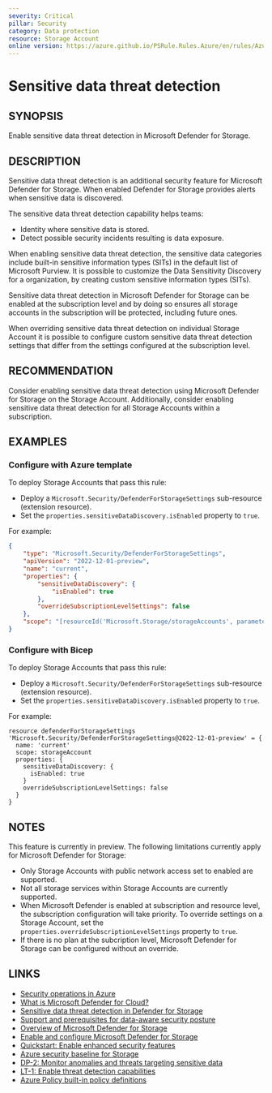 ```yaml
---
severity: Critical
pillar: Security
category: Data protection
resource: Storage Account
online version: https://azure.github.io/PSRule.Rules.Azure/en/rules/Azure.Storage.DefenderCloud.SensitiveData/
---
```


# Sensitive data threat detection

## SYNOPSIS

Enable sensitive data threat detection in Microsoft Defender for Storage.

## DESCRIPTION

Sensitive data threat detection is an additional security feature for Microsoft Defender for Storage.
When enabled Defender for Storage provides alerts when sensitive data is discovered.

The sensitive data threat detection capability helps teams:

- Identity where sensitive data is stored.
- Detect possible security incidents resulting is data exposure.

When enabling sensitive data threat detection, the sensitive data categories include built-in sensitive information types (SITs) in the default list of Microsoft Purview.
It is possible to customize the Data Sensitivity Discovery for a organization, by creating custom sensitive information types (SITs).

Sensitive data threat detection in Microsoft Defender for Storage can be enabled at the subscription level and by doing so ensures all storage accounts in the subscription will be protected, including future ones.

When overriding sensitive data threat detection on individual Storage Account it is possible to configure custom sensitive data threat detection settings that differ from the settings configured at the subscription level.

## RECOMMENDATION

Consider enabling sensitive data threat detection using Microsoft Defender for Storage on the Storage Account.
Additionally, consider enabling sensitive data threat detection for all Storage Accounts within a subscription.

## EXAMPLES

### Configure with Azure template

To deploy Storage Accounts that pass this rule:

- Deploy a `Microsoft.Security/DefenderForStorageSettings` sub-resource (extension resource).
- Set the `properties.sensitiveDataDiscovery.isEnabled` property to `true`.

For example:

```json
{
    "type": "Microsoft.Security/DefenderForStorageSettings",
    "apiVersion": "2022-12-01-preview",
    "name": "current",
    "properties": {
        "sensitiveDataDiscovery": {
            "isEnabled": true
        },
        "overrideSubscriptionLevelSettings": false
    },
    "scope": "[resourceId('Microsoft.Storage/storageAccounts', parameters('StorageAccountName'))]"
}
```

### Configure with Bicep

To deploy Storage Accounts that pass this rule:

- Deploy a `Microsoft.Security/DefenderForStorageSettings` sub-resource (extension resource).
- Set the `properties.sensitiveDataDiscovery.isEnabled` property to `true`.

For example:

```bicep
resource defenderForStorageSettings 'Microsoft.Security/DefenderForStorageSettings@2022-12-01-preview' = {
  name: 'current'
  scope: storageAccount
  properties: {
    sensitiveDataDiscovery: {
      isEnabled: true
    }
    overrideSubscriptionLevelSettings: false
  }
}
```

## NOTES

This feature is currently in preview.
The following limitations currently apply for Microsoft Defender for Storage:

- Only Storage Accounts with public network access set to enabled are supported.
- Not all storage services within Storage Accounts are currently supported.
- When Microsoft Defender is enabled at subscription and resource level, the subscription configuration will take priority.
  To override settings on a Storage Account, set the `properties.overrideSubscriptionLevelSettings` property to `true`.
- If there is no plan at the subcription level, Microsoft Defender for Storage can be configured without an override.

## LINKS

- [Security operations in Azure](https://learn.microsoft.com/azure/architecture/framework/security/monitor-security-operations)
- [What is Microsoft Defender for Cloud?](https://learn.microsoft.com/azure/defender-for-cloud/defender-for-cloud-introduction)
- [Sensitive data threat detection in Defender for Storage](https://learn.microsoft.com/azure/defender-for-cloud/defender-for-storage-data-sensitivity)
- [Support and prerequisites for data-aware security posture](https://learn.microsoft.com/azure/defender-for-cloud/concept-data-security-posture-prepare)
- [Overview of Microsoft Defender for Storage](https://learn.microsoft.com/azure/defender-for-cloud/defender-for-storage-introduction)
- [Enable and configure Microsoft Defender for Storage](https://learn.microsoft.com/azure/storage/common/azure-defender-storage-configure)
- [Quickstart: Enable enhanced security features](https://learn.microsoft.com/azure/defender-for-cloud/enable-enhanced-security)
- [Azure security baseline for Storage](https://learn.microsoft.com/security/benchmark/azure/baselines/storage-security-baseline)
- [DP-2: Monitor anomalies and threats targeting sensitive data](https://learn.microsoft.com/security/benchmark/azure/baselines/storage-security-baseline#dp-2-monitor-anomalies-and-threats-targeting-sensitive-data)
- [LT-1: Enable threat detection capabilities](https://learn.microsoft.com/security/benchmark/azure/baselines/storage-security-baseline#lt-1-enable-threat-detection-capabilities)
- [Azure Policy built-in policy definitions](https://learn.microsoft.com/azure/governance/policy/samples/built-in-policies#security-center)
